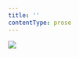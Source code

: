 ```yaml
---
title: ''
contentType: prose
---
```


<section>

![](../Images/obalka_marketa_lazarova2.png)

</section>
